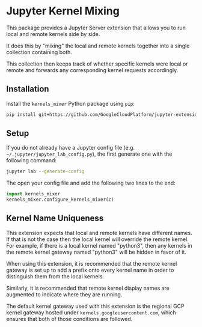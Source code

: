 # Jupyter Kernel Mixing

This package provides a Jupyter Server extension that allows you to run local and remote
kernels side by side.

It does this by "mixing" the local and remote kernels together into a single collection
containing both.

This collection then keeps track of whether specific kernels were local or remote and
forwards any corresponding kernel requests accordingly.

## Installation

Install the `kernels_mixer` Python package using `pip`:

```sh
pip install git+https://github.com/GoogleCloudPlatform/jupyter-extensions@master#subdirectory=kernels_mixer
```

## Setup

If you do not already have a Jupyter config file (e.g. `~/.jupyter/jupyter_lab_config.py`),
the first generate one with the following command:

```sh
jupyter lab --generate-config
```

The open your config file and add the following two lines to the end:

```py
import kernels_mixer
kernels_mixer.configure_kernels_mixer(c)
```

## Kernel Name Uniqueness

This extension expects that local and remote kernels have different names. If that is not
the case then the local kernel will override the remote kernel. For example, if there is
a local kernel named "python3", then any kernels in the remote kernel gateway named "python3"
will be hidden in favor of it.

When using this extension, it is recommended that the remote kernel gateway is set up to
add a prefix onto every kernel name in order to distinguish them from the local kernels.

Similarly, it is recommended that remote kernel display names are augmented to indicate
where they are running.

The default kernel gateway used with this extension is the regional GCP kernel gateway
hosted under `kernels.googleusercontent.com`, which ensures that both of those conditions
are followed.
